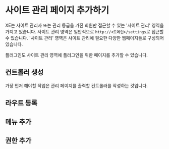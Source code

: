 # 사이트 관리 페이지 추가하기

XE는 사이트 관리자 또는 관리 등급을 가진 회원만 접근할 수 있는 '사이트 관리' 영역을 가지고 있습니다. 사이트 관리 영역은 일반적으로 `http://<도메인>/settings`로 접근할 수 있습니다. '사이트 관리' 영역은 사이트 관리에 필요한 다양한 웹페이지들로 구성되어 있습니다. 

플러그인도 사이트 관리 영역에 플러그인을 위한 페이지를 추가할 수 있습니다.

## 컨트롤러 생성

가장 먼저 해야할 작업은 관리 페이지를 출력할 컨트롤러를 작성하는 것입니다.





## 라우트 등록

## 메뉴 추가


## 권한 추가

